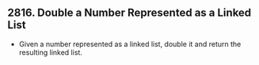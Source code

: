 ## 2816. Double a Number Represented as a Linked List

-   Given a number represented as a linked list, double it and return the resulting linked list.
